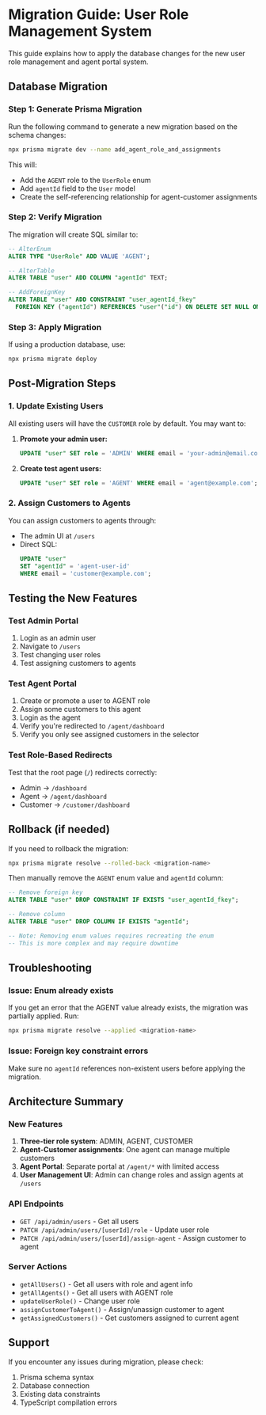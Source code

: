 # Migration Guide: User Role Management System

This guide explains how to apply the database changes for the new user role management and agent portal system.

## Database Migration

### Step 1: Generate Prisma Migration

Run the following command to generate a new migration based on the schema changes:

```bash
npx prisma migrate dev --name add_agent_role_and_assignments
```

This will:
- Add the `AGENT` role to the `UserRole` enum
- Add `agentId` field to the `User` model
- Create the self-referencing relationship for agent-customer assignments

### Step 2: Verify Migration

The migration will create SQL similar to:

```sql
-- AlterEnum
ALTER TYPE "UserRole" ADD VALUE 'AGENT';

-- AlterTable
ALTER TABLE "user" ADD COLUMN "agentId" TEXT;

-- AddForeignKey
ALTER TABLE "user" ADD CONSTRAINT "user_agentId_fkey" 
  FOREIGN KEY ("agentId") REFERENCES "user"("id") ON DELETE SET NULL ON UPDATE CASCADE;
```

### Step 3: Apply Migration

If using a production database, use:

```bash
npx prisma migrate deploy
```

## Post-Migration Steps

### 1. Update Existing Users

All existing users will have the `CUSTOMER` role by default. You may want to:

1. **Promote your admin user:**
   ```sql
   UPDATE "user" SET role = 'ADMIN' WHERE email = 'your-admin@email.com';
   ```

2. **Create test agent users:**
   ```sql
   UPDATE "user" SET role = 'AGENT' WHERE email = 'agent@example.com';
   ```

### 2. Assign Customers to Agents

You can assign customers to agents through:
- The admin UI at `/users`
- Direct SQL:
  ```sql
  UPDATE "user" 
  SET "agentId" = 'agent-user-id' 
  WHERE email = 'customer@example.com';
  ```

## Testing the New Features

### Test Admin Portal

1. Login as an admin user
2. Navigate to `/users`
3. Test changing user roles
4. Test assigning customers to agents

### Test Agent Portal

1. Create or promote a user to AGENT role
2. Assign some customers to this agent
3. Login as the agent
4. Verify you're redirected to `/agent/dashboard`
5. Verify you only see assigned customers in the selector

### Test Role-Based Redirects

Test that the root page (`/`) redirects correctly:
- Admin → `/dashboard`
- Agent → `/agent/dashboard`
- Customer → `/customer/dashboard`

## Rollback (if needed)

If you need to rollback the migration:

```bash
npx prisma migrate resolve --rolled-back <migration-name>
```

Then manually remove the `AGENT` enum value and `agentId` column:

```sql
-- Remove foreign key
ALTER TABLE "user" DROP CONSTRAINT IF EXISTS "user_agentId_fkey";

-- Remove column
ALTER TABLE "user" DROP COLUMN IF EXISTS "agentId";

-- Note: Removing enum values requires recreating the enum
-- This is more complex and may require downtime
```

## Troubleshooting

### Issue: Enum already exists

If you get an error that the AGENT value already exists, the migration was partially applied. Run:

```bash
npx prisma migrate resolve --applied <migration-name>
```

### Issue: Foreign key constraint errors

Make sure no `agentId` references non-existent users before applying the migration.

## Architecture Summary

### New Features

1. **Three-tier role system**: ADMIN, AGENT, CUSTOMER
2. **Agent-Customer assignments**: One agent can manage multiple customers
3. **Agent Portal**: Separate portal at `/agent/*` with limited access
4. **User Management UI**: Admin can change roles and assign agents at `/users`

### API Endpoints

- `GET /api/admin/users` - Get all users
- `PATCH /api/admin/users/[userId]/role` - Update user role
- `PATCH /api/admin/users/[userId]/assign-agent` - Assign customer to agent

### Server Actions

- `getAllUsers()` - Get all users with role and agent info
- `getAllAgents()` - Get all users with AGENT role
- `updateUserRole()` - Change user role
- `assignCustomerToAgent()` - Assign/unassign customer to agent
- `getAssignedCustomers()` - Get customers assigned to current agent

## Support

If you encounter any issues during migration, please check:
1. Prisma schema syntax
2. Database connection
3. Existing data constraints
4. TypeScript compilation errors

